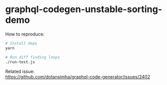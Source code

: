 # graphql-codegen-unstable-sorting-demo

How to reproduce:
```bash
# Install deps
yarn

# Run diff finding loops
./run-test.js
```

Related issue:  
https://github.com/dotansimha/graphql-code-generator/issues/2402
